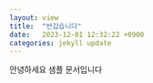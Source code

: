 ```yaml
---
layout: view
title:  "반갑습니다"
date:   2023-12-01 12:32:22 +0900
categories: jekyll update
---
```

안녕하세요 샘플 문서입니다